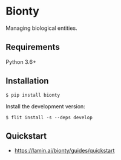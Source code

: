 # Bionty

Managing biological entities.

## Requirements

Python 3.6+

## Installation

<div class="termy">

```console
$ pip install bionty
```

</div>

Install the development version:

<div class="termy">

```console
$ flit install -s --deps develop
```

</div>

## Quickstart

- https://lamin.ai/bionty/guides/quickstart
